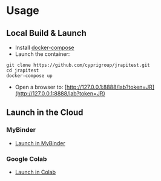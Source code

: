 # Usage

## Local Build & Launch

- Install [docker-compose](https://docs.docker.com/compose/install/)
- Launch the container:
```
git clone https://github.com/cyprigroup/jrapitest.git
cd jrapitest
docker-compose up
```
- Open a browser to: [http://127.0.0.1:8888/lab?token=JR](http://127.0.0.1:8888/lab?token=JR)

## Launch in the Cloud

### MyBinder

- [Launch in MyBinder](https://mybinder.org/v2/gh/cyprigroup/jrapitest/main)

### Google Colab

- [Launch in Colab](https://colab.research.google.com/github/cyprigroup/jrapitest/blob/main/jrnotebooks/JR-API-Documentation.ipynb)
